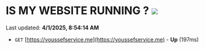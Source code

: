 # IS MY WEBSITE RUNNING ? [![](https://img.shields.io/static/v1?label=Sponsor&message=%E2%9D%A4&logo=GitHub&color=%23fe8e86)](https://github.com/sponsors/Youssef-Lehmam)

Last updated: **4/1/2025, 8:54:14 AM**

- `GET` [https://youssefservice.me](https://youssefservice.me) - **Up** (197ms)
